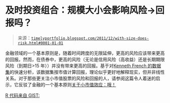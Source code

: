 <!--yml

分类：未分类

日期：2024-05-18 15:09:56

-->

# 及时投资组合：规模大小会影响风险→回报吗？

> 来源：[`timelyportfolio.blogspot.com/2011/12/with-size-does-risk.html#0001-01-01`](http://timelyportfolio.blogspot.com/2011/12/with-size-does-risk.html#0001-01-01)

金融领域的一个基本原则是，随着时间跨度的无限延伸，更高的风险应该带来更高的回报。然而，在债券中，更高的风险（无论是信用风险（高收益）还是长期期限风险（到期日>15 年））并没有带来更高的回报。基于对[Kenneth French 的数据集](http://mba.tuck.dartmouth.edu/pages/faculty/ken.french)的快速分析，该数据集按市值计算回报，理论似乎更好地解释现实，但并非线性关系。对于那些更关注小市值股票的风险和回报的人，请参阅这篇令人着迷的启示，它反驳了金融的一个基本原则[关于小市值效应：哦！](http://systematicrelativestrength.com/2011/12/01/about-that-small-cap-effect-oops/)

[R 代码来自 GIST:](https://gist.github.com/1482847)
